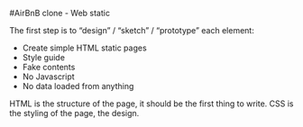 #AirBnB clone - Web static

The first step is to “design” / “sketch” / “prototype” each element:

* Create simple HTML static pages
* Style guide
* Fake contents
* No Javascript
* No data loaded from anything

HTML is the structure of the page, it should be the first thing to write. CSS is the styling of the page, the design.
